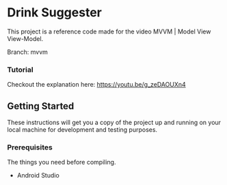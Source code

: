 # Drink Suggester

This project is a reference code made for the video MVVM | Model View View-Model.

Branch: mvvm

### Tutorial
Checkout the explanation here: https://youtu.be/g_zeDAOUXn4

## Getting Started

These instructions will get you a copy of the project up and 
running on your local machine for development and testing purposes.

### Prerequisites

The things you need before compiling.

* Android Studio
